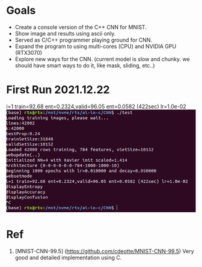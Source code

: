 # Goals
- Create a console version of the C++ CNN for MNIST.
- Show image and results using ascii only.
- Served as C/C++ programmer playing ground for CNN.
- Expand the program to using multi-cores (CPU) and NVIDIA GPU (RTX3070)
- Explore new ways for the CNN. (current model is slow and chunky. we should have smart ways to do it, like mask, sliding, etc..)

# First Run 2021.12.22
i=1 train=92.68 ent=0.2324,valid=96.05 ent=0.0582 (422sec) lr=1.0e-02 ![firstrun.png](images/firstrun.png)



# Ref
1. [MNIST-CNN-99.5] (https://github.com/cdeotte/MNIST-CNN-99.5) Very good and detailed implementation using C. 

